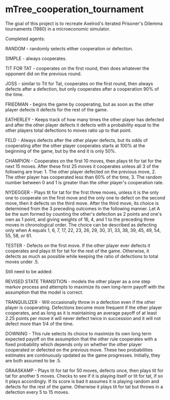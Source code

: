 # mTree_cooperation_tournament


The goal of this project is to recreate Axelrod's iterated Prisoner's Dilemma tournaments (1980) in a microeconomic simulator. 

Completed agents:

RANDOM - randomly selects either cooperation or defection.

SIMPLE - always cooperates.

TIT FOR TAT - cooperates on the first round, then does whatever the opponent did on the previous round.

JOSS - similar to Tit for Tat, cooperates on the first round, then always defects after a defection, but only cooperates after a cooperation 90% of the time.

FRIEDMAN - begins the game by cooperating, but as soon as the other player defects it defects for the rest of the game.

EATHERLEY - Keeps track of how many times the other player has defected and after the other player defects it defects with a probability equal to the other players total defections to moves ratio up to that point.

FELD - Always defects after the other player defects, but its odds of cooperating after the other player cooperates starts at 100% at the beginning of the game, but by the end it is only 50%.

CHAMPION - Cooperates on the first 10 moves, then plays tit for tat for the next 15 moves. After these first 25 moves it cooperates unless all 3 of the following are true: 1. The other player defected on the previous move, 2. The other player has cooperated less than 60% of the time, 3. The random number between 0 and 1 is greater than the other player's cooperation rate.

NYDEGGER - Plays tit for tat for the first three moves, unless it is the only one to cooperate on the first move and the only one to defect on the second move, then it defects on the third move. After the third move, its choice is determined from the 3 preceding outcomes in the following manner. Let A be the sum formed by counting the other's defection as 2 points and one's own as 1 point, and giving weights of 16, 4, and 1 to the preceding three moves in chronological order. The choice can be described as defecting only when A equals 1, 6, 7, 17, 22, 23, 26, 29, 30, 31, 33, 38, 39, 45, 49, 54, 55, 58, or 61.

TESTER - Defects on the first move. If the other player ever defects it cooperates and plays tit for tat for the rest of the game. Otherwise, it defects as much as possible while keeping the ratio of defections to total moves under .5.

Still need to be added:

REVISED STATE TRANSITION - models the other player as a one step markov process and attempts to maximize its own long-term payoff with the assumption that the model is correct.

TRANQUILIZER - Will occasionally throw in a defection even if the other player is cooperating. Defections become more frequent if the other player cooperates, and as long as it is maintaining an average payoff of at least 2.25 points per move it will never defect twice in succession and it will not defect more than 1/4 of the time. 

DOWNING - This rule selects its choice to maximize its own long term expected payoff on the assumption that the other rule cooperates with a fixed probability which depends only on whether the other player cooperated or defected on the previous move. These two probabilities estimates are continuously updated as the game progresses. Initially, they are both assumed to be .5.

GRAASKAMP - Plays tit for tat for 50 moves, defects once, then plays tit for tat for another 5 moves. Checks to see if it is playing itself or tit for tat, if so it plays accordingly. If its score is bad it assumes it is playing random and defects for the rest of the game. Otherwise it plays tit for tat but throws in a defection every 5 to 15 moves.

 











